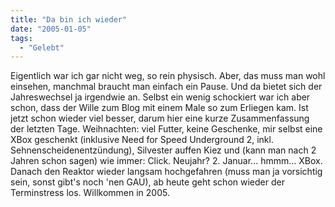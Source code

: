 ```yaml
---
title: "Da bin ich wieder"
date: "2005-01-05"
tags:
  - "Gelebt"
---
```


Eigentlich war ich gar nicht weg, so rein physisch. Aber, das muss man wohl einsehen, manchmal braucht man einfach ein Pause. Und da bietet sich der Jahreswechsel ja irgendwie an. Selbst ein wenig schockiert war ich aber schon, dass der Wille zum Blog mit einem Male so zum Erliegen kam. Ist jetzt schon wieder viel besser, darum hier eine kurze Zusammenfassung der letzten Tage. Weihnachten: viel Futter, keine Geschenke, mir selbst eine XBox geschenkt (inklusive Need for Speed Underground 2, inkl. Sehnenscheidenentzündung), Silvester auffen Kiez und (kann man nach 2 Jahren schon sagen) wie immer: Click. Neujahr? 2. Januar... hmmm... XBox. Danach den Reaktor wieder langsam hochgefahren (muss man ja vorsichtig sein, sonst gibt's noch 'nen GAU), ab heute geht schon wieder der Terminstress los. Willkommen in 2005.
